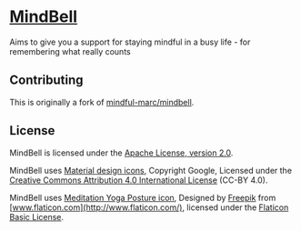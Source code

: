 # [MindBell](https://github.com/udamken/mindbell/wiki)

Aims to give you a support for staying mindful in a busy life - for remembering what really counts

## Contributing

This is originally a fork of [mindful-marc/mindbell](https://github.com/mindful-marc/mindbell).

## License

MindBell is licensed under the [Apache License, version 2.0](http://www.apache.org/licenses/).

MindBell uses [Material design icons](https://design.google.com/icons/),
Copyright Google,
Licensed under the [Creative Commons Attribution 4.0 International License</a> (CC-BY 4.0)](http://creativecommons.org/licenses/by/4.0/).

MindBell uses [Meditation Yoga Posture icon](http://www.flaticon.com/free-icon/meditation-yoga-posture_10540),
Designed by [Freepik](http://www.freepik.com) from [www.flaticon.com](http://www.flaticon.com/),
licensed under the [Flaticon Basic License](http://file005.flaticon.com/downloads/license/license.pdf).
